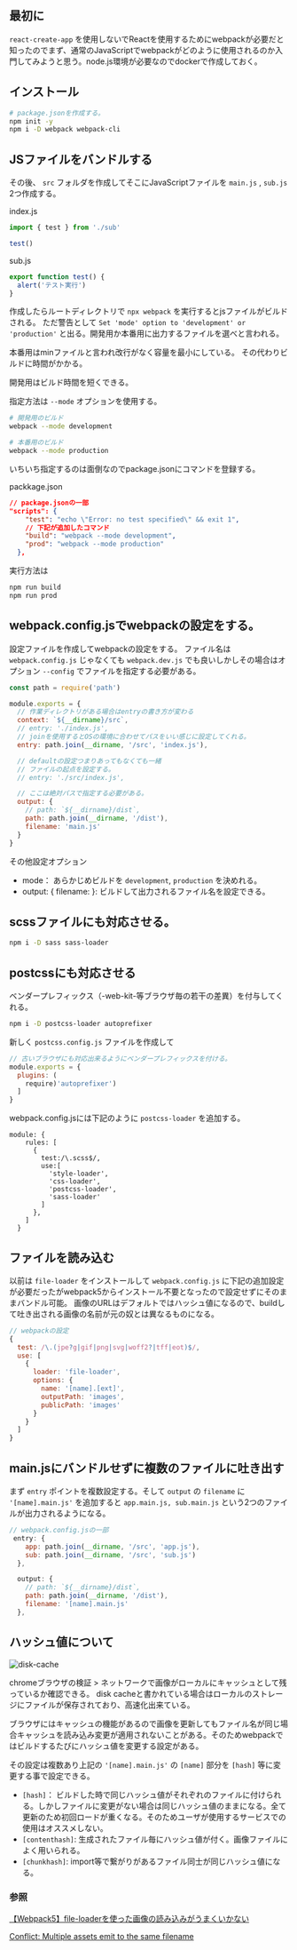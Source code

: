 ## 最初に

`react-create-app` を使用しないでReactを使用するためにwebpackが必要だと知ったのでまず、通常のJavaScriptでwebpackがどのように使用されるのか入門してみようと思う。node.js環境が必要なのでdockerで作成しておく。

## インストール

```bash
# package.jsonを作成する。
npm init -y 
npm i -D webpack webpack-cli
```

## JSファイルをバンドルする

その後、 `src` フォルダを作成してそこにJavaScriptファイルを `main.js` , `sub.js` 2つ作成する。

index.js

```js
import { test } from './sub'

test()
```

sub.js

```js
export function test() {
  alert('テスト実行')
}
```

作成したらルートディレクトリで `npx webpack` を実行するとjsファイルがビルドされる。
ただ警告として `Set 'mode' option to 'development' or 'production'` と出る。開発用か本番用に出力するファイルを選べと言われる。

本番用はminファイルと言われ改行がなく容量を最小にしている。
その代わりビルドに時間がかかる。

開発用はビルド時間を短くできる。

指定方法は `--mode` オプションを使用する。

```bash
# 開発用のビルド
webpack --mode development

# 本番用のビルド
webpack --mode production

```

いちいち指定するのは面倒なのでpackage.jsonにコマンドを登録する。

packkage.json

```json
// package.jsonの一部
"scripts": {
    "test": "echo \"Error: no test specified\" && exit 1",
    // 下記が追加したコマンド
    "build": "webpack --mode development",
    "prod": "webpack --mode production"
  },
```

実行方法は

```bash
npm run build
npm run prod
```

## webpack.config.jsでwebpackの設定をする。

設定ファイルを作成してwebpackの設定をする。
ファイル名は `webpack.config.js` じゃなくても `webpack.dev.js` でも良いしかしその場合はオプション `--config` でファイルを指定する必要がある。

```js
const path = require('path')

module.exports = {
  // 作業ディレクトリがある場合はentryの書き方が変わる
  context: `${__dirname}/src`,
  // entry: './index.js',
  // joinを使用するとOSの環境に合わせてパスをいい感じに設定してくれる。
  entry: path.join(__dirname, '/src', 'index.js'),

  // defaultの設定つまりあってもなくても一緒
  // ファイルの起点を設定する。
  // entry: './src/index.js',

  // ここは絶対パスで指定する必要がある。
  output: {
    // path: `${__dirname}/dist`,
    path: path.join(__dirname, '/dist'),
    filename: 'main.js'
  }
}
```

その他設定オプション

- mode： あらかじめビルドを `development`, `production` を決めれる。
- output: { filename: }: ビルドして出力されるファイル名を設定できる。

## scssファイルにも対応させる。

```bash
npm i -D sass sass-loader
```

## postcssにも対応させる

ベンダープレフィックス（-web-kit-等ブラウザ毎の若干の差異）を付与してくれる。

```bash
npm i -D postcss-loader autoprefixer
```

新しく `postcss.config.js` ファイルを作成して

```js
// 古いブラウザにも対応出来るようにベンダープレフィックスを付ける。
module.exports = {
  plugins: (
    require)'autoprefixer')
  ]
}
```

webpack.config.jsには下記のように `postcss-loader` を追加する。

```
module: {
    rules: [
      {
        test:/\.scss$/,
        use:[
          'style-loader',
          'css-loader',
          'postcss-loader',
          'sass-loader'
        ]
      },
    ]
  }
```


## ファイルを読み込む

以前は `file-loader` をインストールして `webpack.config.js` に下記の追加設定が必要だったがwebpack5からインストール不要となったので設定せずにそのままバンドル可能。
画像のURLはデフォルトではハッシュ値になるので、buildして吐き出される画像の名前が元の奴とは異なるものになる。

```js
// webpackの設定
{
  test: /\.(jpe?g|gif|png|svg|woff2?|tff|eot)$/,
  use: [
    {
      loader: 'file-loader',
      options: {
        name: '[name].[ext]',
        outputPath: 'images',
        publicPath: 'images'
      }
    }
  ]
}

```

## main.jsにバンドルせずに複数のファイルに吐き出す

まず `entry` ポイントを複数設定する。そして `output` の `filename` に `'[name].main.js'` を追加すると `app.main.js, sub.main.js` という2つのファイルが出力されるようになる。

```js
// webpack.config.jsの一部
 entry: {
    app: path.join(__dirname, '/src', 'app.js'),
    sub: path.join(__dirname, '/src', 'sub.js')
  },

  output: {
    // path: `${__dirname}/dist`,
    path: path.join(__dirname, '/dist'),
    filename: '[name].main.js'
  },
```

## ハッシュ値について

![disk-cache](https://user-images.githubusercontent.com/23703281/129139957-ed0d6a71-38b6-4d5c-a6ec-6f52caa033b7.png)

chromeブラウザの検証 > ネットワークで画像がローカルにキャッシュとして残っているか確認できる。
disk cacheと書かれている場合はローカルのストレージにファイルが保存されており、高速化出来ている。

ブラウザにはキャッシュの機能があるので画像を更新してもファイル名が同じ場合キャッシュを読み込み変更が適用されないことがある。そのためwebpackではビルドするたびにハッシュ値を変更する設定がある。

その設定は複数あり上記の `'[name].main.js'` の `[name]` 部分を `[hash]` 等に変更する事で設定できる。

- `[hash]`： ビルドした時で同じハッシュ値がそれぞれのファイルに付けられる。しかしファイルに変更がない場合は同じハッシュ値のままになる。全て更新のため初回ロードが重くなる。そのためユーザが使用するサービスでの使用はオススメしない。
- `[contenthash]`: 生成されたファイル毎にハッシュ値が付く。画像ファイルによく用いられる。
- `[chunkhash]`: import等で繋がりがあるファイル同士が同じハッシュ値になる。


### 参照
[【Webpack5】file-loaderを使った画像の読み込みがうまくいかない](https://teratail.com/questions/327351)

[Conflict: Multiple assets emit to the same filename](https://stackoverflow.com/questions/42148632/conflict-multiple-assets-emit-to-the-same-filename)